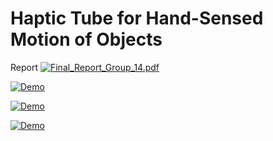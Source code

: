 # Haptic Tube for Hand-Sensed Motion of Objects

Report
[![Final_Report_Group_14.pdf](https://user-images.githubusercontent.com/2231240/208327111-87589dfa-5ccb-42ab-a88d-3701b5b9f395.JPEG)](https://github.com/jdcast/haptics-final-project/files/10255001/Final_Report_Group_14.pdf)

[![Demo](https://user-images.githubusercontent.com/2231240/208326925-a3a16953-6321-4665-b5e7-381c9525daa1.PNG)](https://drive.google.com/file/d/1EatBs-mEkJF2pLX5RYL9aZvIeSmWlOyq/view?usp=share_link)

[![Demo](https://user-images.githubusercontent.com/2231240/208327028-398eb48b-502a-44de-bbf8-d89c93216545.PNG)](https://drive.google.com/file/d/1Y51SMOVApirDYLLZNYsRr030ASPnutin/view?usp=share_link)

[![Demo](https://user-images.githubusercontent.com/2231240/208327089-2ff65648-8090-4d9b-8a69-8a6762566256.PNG)](https://drive.google.com/file/d/1jmuTXfvKR_Zi2INDFWGO0KinwhvMOnrp/view?usp=share_link)
